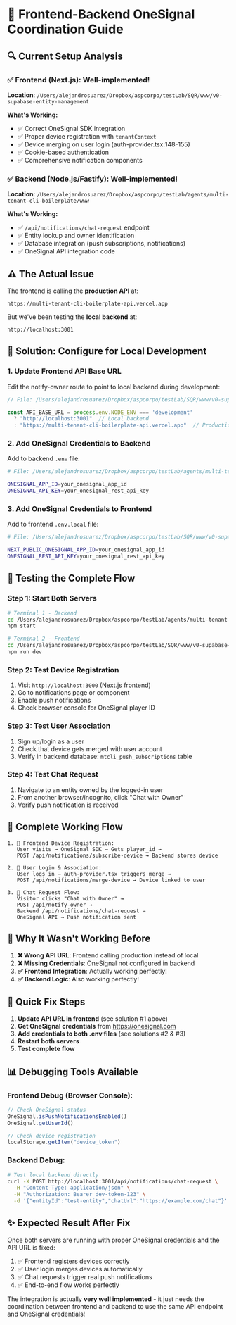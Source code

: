# 🎯 Frontend-Backend OneSignal Coordination Guide

## 🔍 **Current Setup Analysis**

### **✅ Frontend (Next.js)**: Well-implemented!
**Location**: `/Users/alejandrosuarez/Dropbox/aspcorpo/testLab/SQR/www/v0-supabase-entity-management`

**What's Working:**
- ✅ Correct OneSignal SDK integration
- ✅ Proper device registration with `tenantContext`
- ✅ Device merging on user login (auth-provider.tsx:148-155)
- ✅ Cookie-based authentication
- ✅ Comprehensive notification components

### **✅ Backend (Node.js/Fastify)**: Well-implemented!
**Location**: `/Users/alejandrosuarez/Dropbox/aspcorpo/testLab/agents/multi-tenant-cli-boilerplate/www`

**What's Working:**
- ✅ `/api/notifications/chat-request` endpoint
- ✅ Entity lookup and owner identification
- ✅ Database integration (push subscriptions, notifications)
- ✅ OneSignal API integration code

## ⚠️ **The Actual Issue**

The frontend is calling the **production API** at:
```
https://multi-tenant-cli-boilerplate-api.vercel.app
```

But we've been testing the **local backend** at:
```
http://localhost:3001
```

## 🔧 **Solution: Configure for Local Development**

### 1. **Update Frontend API Base URL**

Edit the notify-owner route to point to local backend during development:

```typescript
// File: /Users/alejandrosuarez/Dropbox/aspcorpo/testLab/SQR/www/v0-supabase-entity-management/app/api/notify-owner/route.ts

const API_BASE_URL = process.env.NODE_ENV === 'development' 
  ? "http://localhost:3001"  // Local backend
  : "https://multi-tenant-cli-boilerplate-api.vercel.app"  // Production
```

### 2. **Add OneSignal Credentials to Backend**

Add to backend `.env` file:
```bash
# File: /Users/alejandrosuarez/Dropbox/aspcorpo/testLab/agents/multi-tenant-cli-boilerplate/www/.env

ONESIGNAL_APP_ID=your_onesignal_app_id
ONESIGNAL_API_KEY=your_onesignal_rest_api_key
```

### 3. **Add OneSignal Credentials to Frontend**

Add to frontend `.env.local` file:
```bash
# File: /Users/alejandrosuarez/Dropbox/aspcorpo/testLab/SQR/www/v0-supabase-entity-management/.env.local

NEXT_PUBLIC_ONESIGNAL_APP_ID=your_onesignal_app_id
ONESIGNAL_REST_API_KEY=your_onesignal_rest_api_key
```

## 🧪 **Testing the Complete Flow**

### **Step 1: Start Both Servers**
```bash
# Terminal 1 - Backend
cd /Users/alejandrosuarez/Dropbox/aspcorpo/testLab/agents/multi-tenant-cli-boilerplate/www
npm start

# Terminal 2 - Frontend  
cd /Users/alejandrosuarez/Dropbox/aspcorpo/testLab/SQR/www/v0-supabase-entity-management
npm run dev
```

### **Step 2: Test Device Registration**
1. Visit `http://localhost:3000` (Next.js frontend)
2. Go to notifications page or component
3. Enable push notifications
4. Check browser console for OneSignal player ID

### **Step 3: Test User Association**
1. Sign up/login as a user
2. Check that device gets merged with user account
3. Verify in backend database: `mtcli_push_subscriptions` table

### **Step 4: Test Chat Request**
1. Navigate to an entity owned by the logged-in user
2. From another browser/incognito, click "Chat with Owner"
3. Verify push notification is received

## 🔄 **Complete Working Flow**

```
1. 📱 Frontend Device Registration:
   User visits → OneSignal SDK → Gets player_id → 
   POST /api/notifications/subscribe-device → Backend stores device

2. 👤 User Login & Association:
   User logs in → auth-provider.tsx triggers merge →
   POST /api/notifications/merge-device → Device linked to user

3. 💬 Chat Request Flow:
   Visitor clicks "Chat with Owner" → 
   POST /api/notify-owner → 
   Backend /api/notifications/chat-request →
   OneSignal API → Push notification sent
```

## 🎯 **Why It Wasn't Working Before**

1. **❌ Wrong API URL**: Frontend calling production instead of local
2. **❌ Missing Credentials**: OneSignal not configured in backend
3. **✅ Frontend Integration**: Actually working perfectly!
4. **✅ Backend Logic**: Also working perfectly!

## 🚀 **Quick Fix Steps**

1. **Update API URL in frontend** (see solution #1 above)
2. **Get OneSignal credentials** from https://onesignal.com
3. **Add credentials to both .env files** (see solutions #2 & #3)
4. **Restart both servers**
5. **Test complete flow**

## 📊 **Debugging Tools Available**

### **Frontend Debug (Browser Console):**
```javascript
// Check OneSignal status
OneSignal.isPushNotificationsEnabled()
OneSignal.getUserId()

// Check device registration
localStorage.getItem("device_token")
```

### **Backend Debug:**
```bash
# Test local backend directly
curl -X POST http://localhost:3001/api/notifications/chat-request \
  -H "Content-Type: application/json" \
  -H "Authorization: Bearer dev-token-123" \
  -d '{"entityId":"test-entity","chatUrl":"https://example.com/chat"}'
```

## ✨ **Expected Result After Fix**

Once both servers are running with proper OneSignal credentials and the API URL is fixed:

1. ✅ Frontend registers devices correctly
2. ✅ User login merges devices automatically  
3. ✅ Chat requests trigger real push notifications
4. ✅ End-to-end flow works perfectly

The integration is actually **very well implemented** - it just needs the coordination between frontend and backend to use the same API endpoint and OneSignal credentials!
